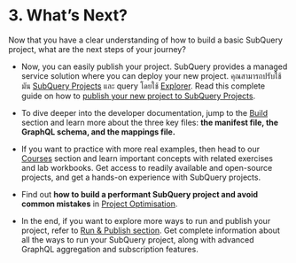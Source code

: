 # 3. What’s Next?

Now that you have a clear understanding of how to build a basic SubQuery project, what are the next steps of your journey?

- Now, you can easily publish your project. SubQuery provides a managed service solution where you can deploy your new project. คุณสามารถปรับใช้มัน [SubQuery Projects](https://project.subquery.network) และ query โดยใช้ [Explorer](https://explorer.subquery.network). Read this complete guide on how to [publish your new project to SubQuery Projects](../run_publish/publish.md).

- To dive deeper into the developer documentation, jump to the [Build ](../../build/introduction.md) section and learn more about the three key files: **the manifest file, the GraphQL schema, and the mappings file.**

- If you want to practice with more real examples, then head to our [Courses](../academy/herocourse/welcome.md) section and learn important concepts with related exercises and lab workbooks. Get access to readily available and open-source projects, and get a hands-on experience with SubQuery projects.

- Find out **how to build a performant SubQuery project and avoid common mistakes** in [Project Optimisation](../build/optimisation.md).

- In the end, if you want to explore more ways to run and publish your project, refer to [Run & Publish section](../../run_publish/run.md). Get complete information about all the ways to run your SubQuery project, along with advanced GraphQL aggregation and subscription features.
